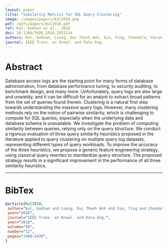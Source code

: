 ```yaml
---
layout: paper
title: "Similarity Metrics for SQL Query Clustering"
image: /images/papers/Kul2018.png
pdf: /pdfs/papers/Kul2018.pdf
ref: Kul, Gokhan et al., 2018
doi: 10.1109/TKDE.2018.2831214
authors: Kul, Gokhan, Luong, Duc Thanh Anh, Xie, Ting, Chandola, Varun, Kennedy, Oliver and Upadhyaya, Shambhu
journal: IEEE Trans. on Knowl. and Data Eng.
---
```


# Abstract

Database access logs are the starting point for many forms of database administration, from database performance tuning, to security auditing, to benchmark design, and many more. Unfortunately, query logs are also large and unwieldy, and it can be difficult for an analyst to extract broad patterns from the set of queries found therein. Clustering is a natural first step towards understanding the massive query logs. However, many clustering methods rely on the notion of pairwise similarity, which is challenging to compute for SQL queries, especially when the underlying data and database schema is unavailable. We investigate the problem of computing similarity between queries, relying only on the query structure. We conduct a rigorous evaluation of three query similarity heuristics proposed in the literature applied to query clustering on multiple query log datasets, representing different types of query workloads. To improve the accuracy of the three heuristics, we propose a generic feature engineering strategy, using classical query rewrites to standardize query structure. The proposed strategy results in a significant improvement in the performance of all three similarity heuristics.

---

# BibTex

```bibtex
@article{Kul2018,
 author="Kul, Gokhan and Luong, Duc Thanh Anh and Xie, Ting and Chandola, Varun and Kennedy, Oliver and Upadhyaya, Shambhu",
 year="2018",
 journal="IEEE Trans. on Knowl. and Data Eng.",
 year="2018",
 volume="30",
 number="12",
 pages="2408–2420",
}
```
